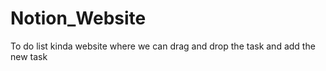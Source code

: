 # Notion_Website
To do list kinda website where we can drag and drop the task and add the new task   
